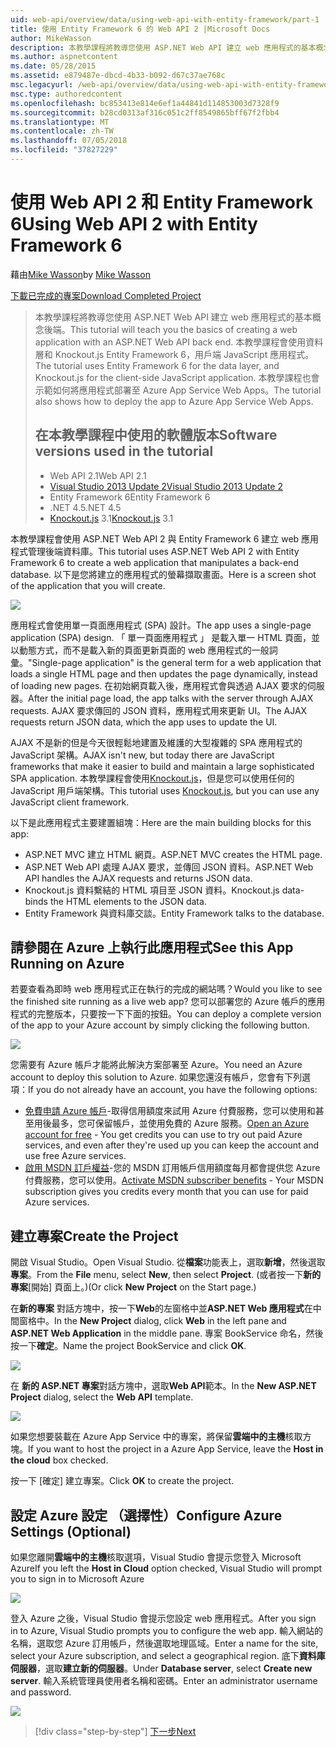 ```yaml
---
uid: web-api/overview/data/using-web-api-with-entity-framework/part-1
title: 使用 Entity Framework 6 的 Web API 2 |Microsoft Docs
author: MikeWasson
description: 本教學課程將教導您使用 ASP.NET Web API 建立 web 應用程式的基本概念後端。 本教學課程會使用 Entity Framework 6 的資料配置...
ms.author: aspnetcontent
ms.date: 05/28/2015
ms.assetid: e879487e-dbcd-4b33-b092-d67c37ae768c
msc.legacyurl: /web-api/overview/data/using-web-api-with-entity-framework/part-1
msc.type: authoredcontent
ms.openlocfilehash: bc853413e814e6ef1a44841d114853003d7328f9
ms.sourcegitcommit: b28cd0313af316c051c2ff8549865bff67f2fbb4
ms.translationtype: MT
ms.contentlocale: zh-TW
ms.lasthandoff: 07/05/2018
ms.locfileid: "37827229"
---
```

<a name="using-web-api-2-with-entity-framework-6"></a><span data-ttu-id="9feac-104">使用 Web API 2 和 Entity Framework 6</span><span class="sxs-lookup"><span data-stu-id="9feac-104">Using Web API 2 with Entity Framework 6</span></span>
====================
<span data-ttu-id="9feac-105">藉由[Mike Wasson](https://github.com/MikeWasson)</span><span class="sxs-lookup"><span data-stu-id="9feac-105">by [Mike Wasson](https://github.com/MikeWasson)</span></span>

[<span data-ttu-id="9feac-106">下載已完成的專案</span><span class="sxs-lookup"><span data-stu-id="9feac-106">Download Completed Project</span></span>](https://github.com/MikeWasson/BookService)

> <span data-ttu-id="9feac-107">本教學課程將教導您使用 ASP.NET Web API 建立 web 應用程式的基本概念後端。</span><span class="sxs-lookup"><span data-stu-id="9feac-107">This tutorial will teach you the basics of creating a web application with an ASP.NET Web API back end.</span></span> <span data-ttu-id="9feac-108">本教學課程會使用資料層和 Knockout.js Entity Framework 6，用戶端 JavaScript 應用程式。</span><span class="sxs-lookup"><span data-stu-id="9feac-108">The tutorial uses Entity Framework 6 for the data layer, and Knockout.js for the client-side JavaScript application.</span></span> <span data-ttu-id="9feac-109">本教學課程也會示範如何將應用程式部署至 Azure App Service Web Apps。</span><span class="sxs-lookup"><span data-stu-id="9feac-109">The tutorial also shows how to deploy the app to Azure App Service Web Apps.</span></span>
> 
> ## <a name="software-versions-used-in-the-tutorial"></a><span data-ttu-id="9feac-110">在本教學課程中使用的軟體版本</span><span class="sxs-lookup"><span data-stu-id="9feac-110">Software versions used in the tutorial</span></span>
> 
> 
> - <span data-ttu-id="9feac-111">Web API 2.1</span><span class="sxs-lookup"><span data-stu-id="9feac-111">Web API 2.1</span></span>
> - [<span data-ttu-id="9feac-112">Visual Studio 2013 Update 2</span><span class="sxs-lookup"><span data-stu-id="9feac-112">Visual Studio 2013 Update 2</span></span>](https://www.visualstudio.com/downloads/download-visual-studio-vs)
> - <span data-ttu-id="9feac-113">Entity Framework 6</span><span class="sxs-lookup"><span data-stu-id="9feac-113">Entity Framework 6</span></span>
> - <span data-ttu-id="9feac-114">.NET 4.5</span><span class="sxs-lookup"><span data-stu-id="9feac-114">.NET 4.5</span></span>
> - <span data-ttu-id="9feac-115">[Knockout.js](http://knockoutjs.com/) 3.1</span><span class="sxs-lookup"><span data-stu-id="9feac-115">[Knockout.js](http://knockoutjs.com/) 3.1</span></span>


<span data-ttu-id="9feac-116">本教學課程會使用 ASP.NET Web API 2 與 Entity Framework 6 建立 web 應用程式管理後端資料庫。</span><span class="sxs-lookup"><span data-stu-id="9feac-116">This tutorial uses ASP.NET Web API 2 with Entity Framework 6 to create a web application that manipulates a back-end database.</span></span> <span data-ttu-id="9feac-117">以下是您將建立的應用程式的螢幕擷取畫面。</span><span class="sxs-lookup"><span data-stu-id="9feac-117">Here is a screen shot of the application that you will create.</span></span>

[![](part-1/_static/image2.png)](part-1/_static/image1.png)

<span data-ttu-id="9feac-118">應用程式會使用單一頁面應用程式 (SPA) 設計。</span><span class="sxs-lookup"><span data-stu-id="9feac-118">The app uses a single-page application (SPA) design.</span></span> <span data-ttu-id="9feac-119">「 單一頁面應用程式 」 是載入單一 HTML 頁面，並以動態方式，而不是載入新的頁面更新頁面的 web 應用程式的一般詞彙。</span><span class="sxs-lookup"><span data-stu-id="9feac-119">"Single-page application" is the general term for a web application that loads a single HTML page and then updates the page dynamically, instead of loading new pages.</span></span> <span data-ttu-id="9feac-120">在初始網頁載入後，應用程式會與透過 AJAX 要求的伺服器。</span><span class="sxs-lookup"><span data-stu-id="9feac-120">After the initial page load, the app talks with the server through AJAX requests.</span></span> <span data-ttu-id="9feac-121">AJAX 要求傳回的 JSON 資料，應用程式用來更新 UI。</span><span class="sxs-lookup"><span data-stu-id="9feac-121">The AJAX requests return JSON data, which the app uses to update the UI.</span></span>

<span data-ttu-id="9feac-122">AJAX 不是新的但是今天很輕鬆地建置及維護的大型複雜的 SPA 應用程式的 JavaScript 架構。</span><span class="sxs-lookup"><span data-stu-id="9feac-122">AJAX isn't new, but today there are JavaScript frameworks that make it easier to build and maintain a large sophisticated SPA application.</span></span> <span data-ttu-id="9feac-123">本教學課程會使用[Knockout.js](http://knockoutjs.com/)，但是您可以使用任何的 JavaScript 用戶端架構。</span><span class="sxs-lookup"><span data-stu-id="9feac-123">This tutorial uses [Knockout.js](http://knockoutjs.com/), but you can use any JavaScript client framework.</span></span>

<span data-ttu-id="9feac-124">以下是此應用程式主要建置組塊：</span><span class="sxs-lookup"><span data-stu-id="9feac-124">Here are the main building blocks for this app:</span></span>

- <span data-ttu-id="9feac-125">ASP.NET MVC 建立 HTML 網頁。</span><span class="sxs-lookup"><span data-stu-id="9feac-125">ASP.NET MVC creates the HTML page.</span></span>
- <span data-ttu-id="9feac-126">ASP.NET Web API 處理 AJAX 要求，並傳回 JSON 資料。</span><span class="sxs-lookup"><span data-stu-id="9feac-126">ASP.NET Web API handles the AJAX requests and returns JSON data.</span></span>
- <span data-ttu-id="9feac-127">Knockout.js 資料繫結的 HTML 項目至 JSON 資料。</span><span class="sxs-lookup"><span data-stu-id="9feac-127">Knockout.js data-binds the HTML elements to the JSON data.</span></span>
- <span data-ttu-id="9feac-128">Entity Framework 與資料庫交談。</span><span class="sxs-lookup"><span data-stu-id="9feac-128">Entity Framework talks to the database.</span></span>

## <a name="see-this-app-running-on-azure"></a><span data-ttu-id="9feac-129">請參閱在 Azure 上執行此應用程式</span><span class="sxs-lookup"><span data-stu-id="9feac-129">See this App Running on Azure</span></span>

<span data-ttu-id="9feac-130">若要查看為即時 web 應用程式正在執行的完成的網站嗎？</span><span class="sxs-lookup"><span data-stu-id="9feac-130">Would you like to see the finished site running as a live web app?</span></span> <span data-ttu-id="9feac-131">您可以部署您的 Azure 帳戶的應用程式的完整版本，只要按一下下面的按鈕。</span><span class="sxs-lookup"><span data-stu-id="9feac-131">You can deploy a complete version of the app to your Azure account by simply clicking the following button.</span></span>

[![](http://azuredeploy.net/deploybutton.png)](https://azuredeploy.net/?WT.mc_id=deploy_azure_aspnet&repository=https://github.com/tfitzmac/BookService)

<span data-ttu-id="9feac-132">您需要有 Azure 帳戶才能將此解決方案部署至 Azure。</span><span class="sxs-lookup"><span data-stu-id="9feac-132">You need an Azure account to deploy this solution to Azure.</span></span> <span data-ttu-id="9feac-133">如果您還沒有帳戶，您會有下列選項：</span><span class="sxs-lookup"><span data-stu-id="9feac-133">If you do not already have an account, you have the following options:</span></span>

- <span data-ttu-id="9feac-134">[免費申請 Azure 帳戶](https://azure.microsoft.com/pricing/free-trial/?WT.mc_id=A443DD604)-取得信用額度來試用 Azure 付費服務，您可以使用和甚至用後最多，您可保留帳戶，並使用免費的 Azure 服務。</span><span class="sxs-lookup"><span data-stu-id="9feac-134">[Open an Azure account for free](https://azure.microsoft.com/pricing/free-trial/?WT.mc_id=A443DD604) - You get credits you can use to try out paid Azure services, and even after they're used up you can keep the account and use free Azure services.</span></span>
- <span data-ttu-id="9feac-135">[啟用 MSDN 訂戶權益](https://azure.microsoft.com/pricing/member-offers/msdn-benefits-details/?WT.mc_id=A443DD604)-您的 MSDN 訂用帳戶信用額度每月都會提供您 Azure 付費服務，您可以使用。</span><span class="sxs-lookup"><span data-stu-id="9feac-135">[Activate MSDN subscriber benefits](https://azure.microsoft.com/pricing/member-offers/msdn-benefits-details/?WT.mc_id=A443DD604) - Your MSDN subscription gives you credits every month that you can use for paid Azure services.</span></span>

## <a name="create-the-project"></a><span data-ttu-id="9feac-136">建立專案</span><span class="sxs-lookup"><span data-stu-id="9feac-136">Create the Project</span></span>

<span data-ttu-id="9feac-137">開啟 Visual Studio。</span><span class="sxs-lookup"><span data-stu-id="9feac-137">Open Visual Studio.</span></span> <span data-ttu-id="9feac-138">從**檔案**功能表上，選取**新增**，然後選取**專案**。</span><span class="sxs-lookup"><span data-stu-id="9feac-138">From the **File** menu, select **New**, then select **Project**.</span></span> <span data-ttu-id="9feac-139">(或者按一下**新的專案**[開始] 頁面上。)</span><span class="sxs-lookup"><span data-stu-id="9feac-139">(Or click **New Project** on the Start page.)</span></span>

<span data-ttu-id="9feac-140">在**新的專案** 對話方塊中，按一下**Web**的左窗格中並**ASP.NET Web 應用程式**在中間窗格中。</span><span class="sxs-lookup"><span data-stu-id="9feac-140">In the **New Project** dialog, click **Web** in the left pane and **ASP.NET Web Application** in the middle pane.</span></span> <span data-ttu-id="9feac-141">專案 BookService 命名，然後按一下**確定**。</span><span class="sxs-lookup"><span data-stu-id="9feac-141">Name the project BookService and click **OK**.</span></span>

[![](part-1/_static/image4.png)](part-1/_static/image3.png)

<span data-ttu-id="9feac-142">在 **新的 ASP.NET 專案**對話方塊中，選取**Web API**範本。</span><span class="sxs-lookup"><span data-stu-id="9feac-142">In the **New ASP.NET Project** dialog, select the **Web API** template.</span></span>

[![](part-1/_static/image6.png)](part-1/_static/image5.png)

<span data-ttu-id="9feac-143">如果您想要裝載在 Azure App Service 中的專案，將保留**雲端中的主機**核取方塊。</span><span class="sxs-lookup"><span data-stu-id="9feac-143">If you want to host the project in a Azure App Service, leave the **Host in the cloud** box checked.</span></span>

<span data-ttu-id="9feac-144">按一下 [確定] 建立專案。</span><span class="sxs-lookup"><span data-stu-id="9feac-144">Click **OK** to create the project.</span></span>

## <a name="configure-azure-settings-optional"></a><span data-ttu-id="9feac-145">設定 Azure 設定 （選擇性）</span><span class="sxs-lookup"><span data-stu-id="9feac-145">Configure Azure Settings (Optional)</span></span>

<span data-ttu-id="9feac-146">如果您離開**雲端中的主機**核取選項，Visual Studio 會提示您登入 Microsoft Azure</span><span class="sxs-lookup"><span data-stu-id="9feac-146">If you left the **Host in Cloud** option checked, Visual Studio will prompt you to sign in to Microsoft Azure</span></span>

[![](part-1/_static/image8.png)](part-1/_static/image7.png)

<span data-ttu-id="9feac-147">登入 Azure 之後，Visual Studio 會提示您設定 web 應用程式。</span><span class="sxs-lookup"><span data-stu-id="9feac-147">After you sign in to Azure, Visual Studio prompts you to configure the web app.</span></span> <span data-ttu-id="9feac-148">輸入網站的名稱，選取您 Azure 訂用帳戶，然後選取地理區域。</span><span class="sxs-lookup"><span data-stu-id="9feac-148">Enter a name for the site, select your Azure subscription, and select a geographical region.</span></span> <span data-ttu-id="9feac-149">底下**資料庫伺服器**，選取**建立新的伺服器**。</span><span class="sxs-lookup"><span data-stu-id="9feac-149">Under **Database server**, select **Create new server**.</span></span> <span data-ttu-id="9feac-150">輸入系統管理員使用者名稱和密碼。</span><span class="sxs-lookup"><span data-stu-id="9feac-150">Enter an administrator username and password.</span></span>

[![](part-1/_static/image10.png)](part-1/_static/image9.png)

> [!div class="step-by-step"]
> [<span data-ttu-id="9feac-151">下一步</span><span class="sxs-lookup"><span data-stu-id="9feac-151">Next</span></span>](part-2.md)
